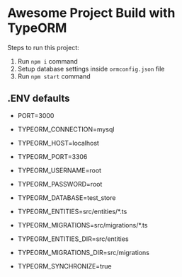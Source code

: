 # Awesome Project Build with TypeORM

Steps to run this project:

1. Run `npm i` command
2. Setup database settings inside `ormconfig.json` file
3. Run `npm start` command

## .ENV defaults

* PORT=3000

* TYPEORM_CONNECTION=mysql
* TYPEORM_HOST=localhost
* TYPEORM_PORT=3306
* TYPEORM_USERNAME=root
* TYPEORM_PASSWORD=root
* TYPEORM_DATABASE=test_store

* TYPEORM_ENTITIES=src/entities/*.ts
* TYPEORM_MIGRATIONS=src/migrations/*.ts

* TYPEORM_ENTITIES_DIR=src/entities
* TYPEORM_MIGRATIONS_DIR=src/migrations

* TYPEORM_SYNCHRONIZE=true
